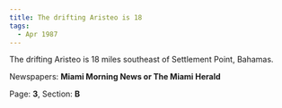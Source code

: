 ```yaml
---  
title: The drifting Aristeo is 18  
tags:  
  - Apr 1987  
---  
```

  
The drifting Aristeo is 18 miles southeast of Settlement Point, Bahamas.  
  
Newspapers: **Miami Morning News or The Miami Herald**  
  
Page: **3**, Section: **B** 

